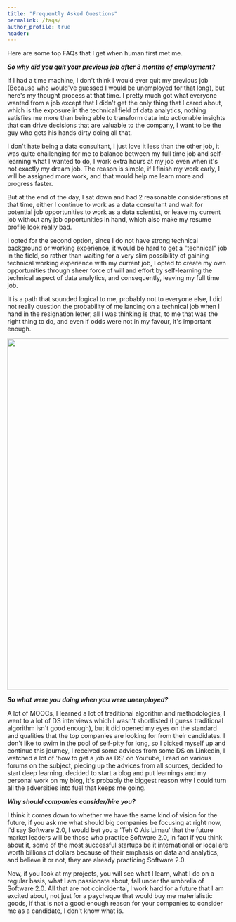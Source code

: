 ```yaml
---
title: "Frequently Asked Questions"
permalink: /faqs/
author_profile: true
header:
---
```


Here are some top FAQs that I get when human first met me.

***So why did you quit your previous job after 3 months of employment?***

If I had a time machine, I don't think I would ever quit my previous job (Because who would've guessed I would be unemployed for that long), but here's my thought process at that time. I pretty much got what everyone wanted from a job except that I didn't get the only thing that I cared about, which is the exposure in the technical field of data analytics, nothing satisfies me more than being able to transform data into actionable insights that can drive decisions that are valuable to the company, I want to be the guy who gets his hands dirty doing all that.

I don't hate being a data consultant, I just love it less than the other job, it was quite challenging for me to balance between my full time job and self-learning what I wanted to do, I work extra hours at my job even when it's not exactly my dream job. The reason is simple, if I finish my work early, I will be assigned more work, and that would help me learn more and progress faster.  

But at the end of the day, I sat down and had 2 reasonable considerations at that time, either I continue to work as a data consultant and wait for potential job opportunities to work as a data scientist, or leave my current job without any job opportunities in hand, which also make my resume profile look really bad.

I opted for the second option, since I do not have strong technical background or working experience, it would be hard to get a "technical" job in the field, so rather than waiting for a very slim possibility of gaining technical working experience with my current job, I opted to create my own opportunities through sheer force of will and effort by self-learning the technical aspect of data analytics, and consequently, leaving my full time job.

It is a path that sounded logical to me, probably not to everyone else, I did not really question the probability of me landing on a technical job when I hand in the resignation letter, all I was thinking is that, to me that was the right thing to do, and even if odds were not in my favour, it's important enough.

<img src="https://www.fearlessmotivation.com/wp-content/uploads/2017/06/elon-quotes-fb.jpg" width="800">


***So what were you doing when you were unemployed?***

A lot of MOOCs, I learned a lot of traditional algorithm and methodologies, I went to a lot of DS interviews which I wasn't shortlisted (I guess traditional algorithm isn't good enough), but it did opened my eyes on the standard and qualities that the top companies are looking for from their candidates. I don't like to swim in the pool of self-pity for long, so I picked myself up and continue this journey, I received some advices from some DS on Linkedin, I watched a lot of 'how to get a job as DS' on Youtube, I read on various forums on the subject, piecing up the advices from all sources, decided to start deep learning, decided to start a blog and put learnings and my personal work on my blog, it's probably the biggest reason why I could turn all the adversities into fuel that keeps me going.

***Why should companies consider/hire you?***

I think it comes down to whether we have the same kind of vision for the future, if you ask me what should big companies be focusing at right now, I'd say Software 2.0, I would bet you a 'Teh O Ais Limau' that the future market leaders will be those who practice Software 2.0, in fact if you think about it, some of the most successful startups be it international or local are worth billions of dollars because of their emphasis on data and analytics, and believe it or not, they are already practicing Software 2.0.

Now, if you look at my projects, you will see what I learn, what I do on a regular basis, what I am passionate about, fall under the umbrella of Software 2.0. All that are not coincidental, I work hard for a future that I am excited about, not just for a paycheque that would buy me materialistic goods, if that is not a good enough reason for your companies to consider me as a candidate, I don't know what is.
